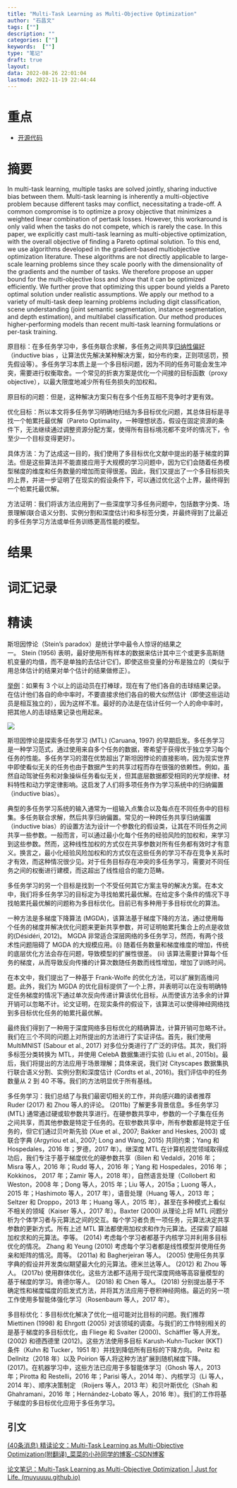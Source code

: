 ```yaml
---
title: "Multi-Task Learning as Multi-Objective Optimization"
author: "石昌文"
tags: [""]
description: ""
categories: [""]
keywords:  [""]
type: "笔记"
draft: true
layout: 
data: 2022-08-26 22:01:04
lastmod: 2022-11-19 22:44:44
---
```


# 重点

- [开源代码](https://github.com/IntelVCL/MultiObjectiveOptimization)

# 摘要 

In multi-task learning, multiple tasks are solved jointly, sharing inductive bias between them. Multi-task learning is inherently a multi-objective problem because different tasks may conflict, necessitating a trade-off. A common compromise is to optimize a proxy objective that minimizes a weighted linear combination of pertask losses. However, this workaround is only valid when the tasks do not compete, which is rarely the case. In this paper, we explicitly cast multi-task learning as multi-objective optimization, with the overall objective of finding a Pareto optimal solution. To this end, we use algorithms developed in the gradient-based multiobjective optimization literature. These algorithms are not directly applicable to large-scale learning problems since they scale poorly with the dimensionality of the gradients and the number of tasks. We therefore propose an upper bound for the multi-objective loss and show that it can be optimized efficiently. We further prove that optimizing this upper bound yields a Pareto optimal solution under realistic assumptions. We apply our method to a variety of multi-task deep learning problems including digit classification, scene understanding (joint semantic segmentation, instance segmentation, and depth estimation), and multilabel classification. Our method produces higher-performing models than recent multi-task learning formulations or per-task training.

原目标：在多任务学习中，多任务联合求解，多任务之间共享[归纳性偏好](https://blog.csdn.net/qq_39478403/article/details/121107057)（inductive bias ，让算法优先解决某种解决方案，如分布约束，正则项惩罚，预先假设等）。多任务学习本质上是一个多目标问题，因为不同的任务可能会发生冲突，需要进行权衡取舍。一个常见的折衷方案是优化一个间接的目标函数（proxy objective），以最大限度地减少所有任务损失的加权和。

原目标的问题：但是，这种解决方案只有在多个任务互相不竞争时才更有效。

优化目标：所以本文将多任务学习明确地归结为多目标优化问题，其总体目标是寻找一个帕累托最优解（Pareto Optimality，一种理想状态，假设在固定资源的条件下，无法继续通过调整资源分配方案，使得所有目标境况都不变坏的情况下，令至少一个目标变得更好）。

具体方法：为了达成这一目的，我们使用了多目标优化文献中提出的基于梯度的算法。但是这些算法并不能直接应用于大规模的学习问题中，因为它们会随着任务模型梯度的维度和任务数量的增加而变得很差。因此，我们又提出了一个多目标损失的上界，并进一步证明了在现实的假设条件下，可以通过优化这个上界，最终得到一个帕累托最优解。

方法证明：我们将该方法应用到了一些深度学习多任务问题中，包括数字分类、场景理解(联合语义分割、实例分割和深度估计)和多标签分类，并最终得到了比最近的多任务学习方法或单任务训练更高性能的模型。

# 结果

# 词汇记录

# 精读

斯坦因悖论（Stein’s paradox）是统计学中最令人惊讶的结果之一。 Stein (1956) 表明，最好使用所有样本的数据来估计其中三个或更多高斯随机变量的均值，而不是单独的去估计它们，即使这些变量的分布是独立的（类似于用总体估计的结果对单个估计的结果做修正）。

[举例](http://bayes-stat.github.io/download/stein.pdf)：如果有 3 个以上的运动员在打棒球，现在有了他们各自的击球结果记录。在估计他们各自的命中率时，不要直接求他们各自的极大似然估计（即使这些运动员是相互独立的），因为这样不准。最好的办法是在估计任何一个人的命中率时，把其他人的击球结果记录也用起来。

![]({50}_Multi-Task%20Learning%20as%20Multi-Objective%20Optimization.assets/image-20221119184932.png)

斯坦因悖论是探索多任务学习 (MTL) (Caruana, 1997) 的早期启发。多任务学习是一种学习范式，通过使用来自多个任务的数据，寄希望于获得优于独立学习每个任务的性能。多任务学习的潜在优势超出了斯坦因悖论的直接影响，因为现实世界中即使看似无关的任务也由于数据产生的共享过程而存在很强的依赖性。例如，虽然自动驾驶任务和对象操纵任务看似无关，但其底层数据都受相同的光学规律、材料特性和动力学定律影响。这启发了人们将多项任务作为学习系统中的归纳偏置（inductive bias）。

典型的多任务学习系统的输入通常为一组输入点集合以及每点在不同任务中的目标集。多任务联合求解，然后共享归纳偏置。常见的一种跨任务共享归纳偏置（inductive bias）的设置方法为设计一个参数化的假设类，让其在不同任务之间共享一些参数。一般而言，可以通过最小化每个任务的经验风险的加权和，来学习到这些参数。然而，这种线性加权的方式仅在共享参数对所有任务都有效时才有意义。换言之，最小化经验风险加权和的方式仅在这些任务的学习不存在竞争关系时才有效，而这种情况很少见。对于任务目标存在冲突的多任务学习，需要对不同任务之间的权衡进行建模，而这超出了线性组合的能力范畴。

多任务学习的另一个目标是找到一个不受任何其它方案主导的解决方案。在本文中，我们将多任务学习的目标定为寻找帕累托最优解。在给定多个条件的情况下寻找帕累托最优解的问题称为多目标优化。目前已有多种用于多目标优化的算法。

一种方法是多梯度下降算法 (MGDA)，该算法基于梯度下降的方法，通过使用每个任务的梯度并解决优化问题来更新共享参数，并可证明帕累托集合上的点是收敛的(Désidéri, 2012)。 MGDA 非常适合深层网络的多任务学习，然而，有两个技术性问题阻碍了 MGDA 的大规模应用。(i) 随着任务数量和梯度维度的增加，传统的底层优化方法会存在问题，导致模型的扩展性很差。 (ii) 该算法需要计算每个任务的梯度，从而导致反向传播的计算次数随任务数而线性增加，增加了训练时间。

在本文中，我们提出了一种基于 Frank-Wolfe 的优化方法，可以扩展到高维问题。此外，我们为 MGDA 的优化目标提供了一个上界，并表明可以在没有明确特定任务梯度的情况下通过单次反向传递计算该优化目标，从而使该方法多余的计算开销可以忽略不计。论文证明，在现实条件的假设下，该算法可以使得神经网络找到多目标优化任务的帕累托最优解。

最终我们得到了一种用于深度网络多目标优化的精确算法，计算开销可忽略不计。我们在三个不同的问题上对所提出的方法进行了实证评估。首先，我们使用 MultiMNIST (Sabour et al., 2017) 对多位分类进行了广泛的评估。其次，我们将多标签分类转换为 MTL，并使用 CelebA 数据集进行实验 (Liu et al., 2015b)。最后，我们将提出的方法应用于场景理解；具体来说，我们对 Cityscapes 数据集执行联合语义分割、实例分割和深度估计 (Cordts et al., 2016)。我们评估中的任务数量从 2 到 40 不等。我们的方法明显优于所有基线。

多任务学习：我们总结了与我们最密切相关的工作，并向感兴趣的读者推荐 Ruder (2017) 和 Zhou 等人的评论。 (2011b) 了解更多背景信息。多任务学习 (MTL) 通常通过硬或软参数共享进行。在硬参数共享中，参数的一个子集在任务之间共享，而其他参数是特定于任务的。在软参数共享中，所有参数都是特定于任务的，但它们通过贝叶斯先验 (Xue et al., 2007; Bakker and Heskes, 2003) 或联合字典 (Argyriou et al., 2007; Long and Wang, 2015) 共同约束；Yang 和 Hospedales，2016 年；罗德，2017 年）。继深度 MTL 在计算机视觉领域取得成功后，我们专注于基于梯度优化的硬参数共享（Bilen 和 Vedaldi，2016 年；Misra 等人，2016 年；Rudd 等人，2016 年；Yang 和 Hospedales，2016 年；Kokkinos， 2017 年；Zamir 等人，2018 年），自然语言处理（Collobert 和 Weston，2008 年；Dong 等人，2015 年；Liu 等人，2015a；Luong 等人，2015 年；Hashimoto 等人，2017 年），语音处理（Huang 等人，2013 年；Seltzer 和 Droppo，2013 年；Huang 等人，2015 年），甚至在多种模式上看似不相关的领域（Kaiser 等人，2017 年）。Baxter (2000) 从理论上将 MTL 问题分析为个体学习者与元算法之间的交互。每个学习者负责一项任务，元算法决定共享参数的更新方式。所有上述 MTL 算法都使用加权求和作为元算法。还探索了超越加权求和的元算法。李等。 (2014) 考虑每个学习者都基于内核学习并利用多目标优化的情况。 Zhang 和 Yeung (2010) 考虑每个学习者都是线性模型并使用任务亲和矩阵的情况。周等。 (2011a) 和 Bagherjeiran 等人。 (2005) 使用任务共享字典的假设并开发类似期望最大化的元算法。德米兰达等人。 (2012) 和 Zhou 等人。 (2017b) 使用群体优化。这些方法都不适用于现代深度网络等高容量模型的基于梯度的学习。肯德尔等人。 (2018) 和 Chen 等人。 (2018) 分别提出基于不确定性和梯度幅度的启发式方法，并将其方法应用于卷积神经网络。最近的另一项工作使用多智能体强化学习（Rosenbaum 等人，2017 年）。

多目标优化：多目标优化解决了优化一组可能对比目标的问题。我们推荐 Miettinen (1998) 和 Ehrgott (2005) 对该领域的调查。与我们的工作特别相关的是基于梯度的多目标优化，由 Fliege 和 Svaiter (2000)、Schäffler 等人开发。 (2002) 和德西德里 (2012)。这些方法使用多目标 Karush-Kuhn-Tucker (KKT) 条件（Kuhn 和 Tucker，1951 年）并找到降低所有目标的下降方向。 Peitz 和 Dellnitz（2018 年）以及 Poirion 等人将这种方法扩展到随机梯度下降。 (2017)。在机器学习中，这些方法已应用于多智能体学习（Ghosh 等人，2013 年；Pirotta 和 Restelli，2016 年；Parisi 等人，2014 年）、内核学习（Li 等人，2014 年）、顺序决策制定 （Roijers 等人，2013 年）和贝叶斯优化（Shah 和 Ghahramani，2016 年；Hernández-Lobato 等人，2016 年）。我们的工作将基于梯度的多目标优化应用于多任务学习。

## 引文

[(40条消息) 精读论文：Multi-Task Learning as Multi-Objective Optimization(附翻译)_菜菜的小孙同学的博客-CSDN博客](https://blog.csdn.net/m0_38088084/article/details/108009616)

[论文笔记：Multi-Task Learning as Multi-Objective Optimization | Just for Life. (muyuuuu.github.io)](https://muyuuuu.github.io/2020/12/05/MTL-to-MOO/)
